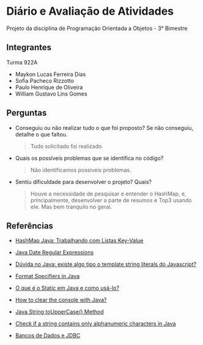 # Diário e Avaliação de Atividades

Projeto da disciplina de Programação Orientada a Objetos - 3° Bimestre

## Integrantes

Turma 922A

- Maykon Lucas Ferreira Dias
- Sofia Pacheco Rizzotto
- Paulo Henrique de Oliveira
- William Gustavo Lins Gomes

## Perguntas

- Conseguiu ou não realizar tudo o que foi proposto? Se não conseguiu, detalhe o que
  faltou.

  > Tudo solicitado foi realizado.

- Quais os possíveis problemas que se identifica no código?

  > Não identificamos possíveis problemas.

- Sentiu dificuldade para desenvolver o projeto? Quais?
  > Houve a necessidade de pesquisar e entender o HashMap, e, principalmente, desenvolver a parte de resumos e Top3 usando ele. Mas bem tranquilo no geral.

## Referências

- [HashMap Java: Trabalhando com Listas Key-Value](https://www.devmedia.com.br/hashmap-java-trabalhando-com-listas-key-value/29811)

- [Java Date Regular Expressions](https://www.baeldung.com/java-date-regular-expressions)

- [Dúvida no Java: existe algo tipo o template string literals do Javascript?](https://cursos.alura.com.br/forum/topico-duvida-no-java-existe-algo-tipo-o-template-string-literals-do-javascript-240008)

- [Format Specifiers in Java](https://www.geeksforgeeks.org/format-specifiers-in-java/)

- [O que é o Static em Java e como usá-lo?](https://pt.stackoverflow.com/questions/463166/o-que-%C3%A9-o-static-em-java-e-como-us%C3%A1-lo)

- [How to clear the console with Java?](https://stackoverflow.com/questions/2979383/how-to-clear-the-console)

- [Java String toUpperCase() Method](https://www.w3schools.com/java/ref_string_touppercase.asp)

- [Check if a string contains only alphanumeric characters in Java](https://www.techiedelight.com/pt/check-string-contains-alphanumeric-characters-java/)

- [Bancos de Dados e JDBC](https://www.alura.com.br/apostila-java-web/bancos-de-dados-e-jdbc)
